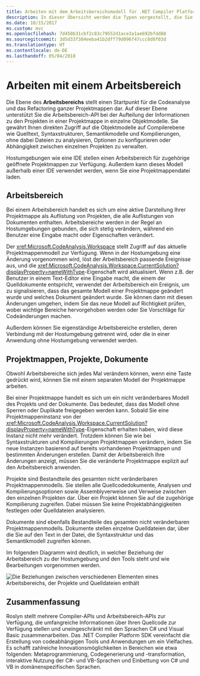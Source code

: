 ```yaml
---
title: Arbeiten mit dem Arbeitsbereichsmodell für .NET Compiler Platform SDK
description: In dieser Übersicht werden die Typen vorgestellt, die Sie zum Abfragen und Bearbeiten von Arbeitsbereichen und Projekten für Ihren Code verwenden.
ms.date: 10/15/2017
ms.custom: mvc
ms.openlocfilehash: 7d450b31cbf2c83c79552d1ace3a1ae692bfdd88
ms.sourcegitcommit: 3d5d33f384eeba41b2dff79d096f47ccc8d8f03d
ms.translationtype: HT
ms.contentlocale: de-DE
ms.lasthandoff: 05/04/2018
---
```

# <a name="work-with-a-workspace"></a>Arbeiten mit einem Arbeitsbereich

Die Ebene des **Arbeitsbereichs** stellt einen Startpunkt für die Codeanalyse und das Refactoring ganzer Projektmappen dar. Auf dieser Ebene unterstützt Sie die Arbeitsbereich-API bei der Aufteilung der Informationen zu den Projekten in einer Projektmappe in einzelne Objektmodelle. Sie gewährt Ihnen direkten Zugriff auf die Objektmodelle auf Compilerebene wie Quelltext, Syntaxstrukturen, Semantikmodelle und Kompilierungen, ohne dabei Dateien zu analysieren, Optionen zu konfigurieren oder Abhängigkeit zwischen einzelnen Projekten zu verwalten. 

Hostumgebungen wie eine IDE stellen einen Arbeitsbereich für zugehörige geöffnete Projektmappen zur Verfügung. Außerdem kann dieses Modell außerhalb einer IDE verwendet werden, wenn Sie eine Projektmappendatei laden.

## <a name="workspace"></a>Arbeitsbereich

Bei einem Arbeitsbereich handelt es sich um eine aktive Darstellung Ihrer Projektmappe als Auflistung von Projekten, die alle Auflistungen von Dokumenten enthalten. Arbeitsbereiche werden in der Regel an Hostumgebungen gebunden, die sich stetig verändern, während ein Benutzer eine Eingabe macht oder Eigenschaften verändert. 

Der <xref:Microsoft.CodeAnalysis.Workspace> stellt Zugriff auf das aktuelle Projektmappenmodell zur Verfügung. Wenn in der Hostumgebung eine Änderung vorgenommen wird, löst der Arbeitsbereich passende Ereignisse aus, und die <xref:Microsoft.CodeAnalysis.Workspace.CurrentSolution?displayProperty=nameWithType>-Eigenschaft wird aktualisiert. Wenn z.B. der Benutzer in einem Text-Editor eine Eingabe macht, die einem der Quelldokumente entspricht, verwendet der Arbeitsbereich ein Ereignis, um zu signalisieren, dass das gesamte Modell einer Projektmappe geändert wurde und welches Dokument geändert wurde. Sie können dann mit diesen Änderungen umgehen, indem Sie das neue Modell auf Richtigkeit prüfen, wobei wichtige Bereiche hervorgehoben werden oder Sie Vorschläge für Codeänderungen machen. 

Außerdem können Sie eigenständige Arbeitsbereiche erstellen, deren Verbindung mit der Hostumgebung getrennt wird, oder die in einer Anwendung ohne Hostumgebung verwendet werden.

## <a name="solutions-projects-documents"></a>Projektmappen, Projekte, Dokumente

Obwohl Arbeitsbereiche sich jedes Mal verändern können, wenn eine Taste gedrückt wird, können Sie mit einem separaten Modell der Projektmappe arbeiten. 

Bei einer Projektmappe handelt es sich um ein nicht veränderbares Modell des Projekts und der Dokumente. Das bedeutet, dass das Modell ohne Sperren oder Duplikate freigegeben werden kann. Sobald Sie eine Projektmappeninstanz von der <xref:Microsoft.CodeAnalysis.Workspace.CurrentSolution?displayProperty=nameWithType>-Eigenschaft erhalten haben, wird diese Instanz nicht mehr verändert. Trotzdem können Sie wie bei Syntaxstrukturen und Kompilierungen Projektmappen verändern, indem Sie neue Instanzen basierend auf bereits vorhandenen Projektmappen und bestimmten Änderungen erstellen. Damit der Arbeitsbereich Ihre Änderungen anzeigt, müssen Sie die veränderte Projektmappe explizit auf den Arbeitsbereich anwenden.

Projekte sind Bestandteile des gesamten nicht veränderbaren Projektmappenmodells. Sie stellen alle Quellcodedokumente, Analysen und Kompilierungsoptionen sowie Assemblyverweise und Verweise zwischen den einzelnen Projekten dar. Über ein Projekt können Sie auf die zugehörige Kompilierung zugreifen. Dabei müssen Sie keine Projektabhängigkeiten festlegen oder Quelldateien analysieren.

Dokumente sind ebenfalls Bestandteile des gesamten nicht veränderbaren Projektmappenmodells. Dokumente stellen einzelne Quelldateien dar, über die Sie auf den Text in der Datei, die Syntaxstruktur und das Semantikmodell zugreifen können.

Im folgenden Diagramm wird deutlich, in welcher Beziehung der Arbeitsbereich zu der Hostumgebung und den Tools steht und wie Bearbeitungen vorgenommen werden.

![Die Beziehungen zwischen verschiedenen Elementen eines Arbeitsbereichs, der Projekte und Quelldateien enthält](media/work-with-workspace/workspace-obj-relations.png)

## <a name="summary"></a>Zusammenfassung

Roslyn stellt mehrere Compiler-APIs und Arbeitsbereich-APIs zur Verfügung, die umfangreiche Informationen über Ihren Quellcode zur Verfügung stellen und uneingeschränkt mit den Sprachen C# und Visual Basic zusammenarbeiten.  Das .NET Compiler Platform SDK vereinfacht die Erstellung von codeabhängigen Tools und Anwendungen um ein Vielfaches. Es schafft zahlreiche Innovationsmöglichkeiten in Bereichen wie etwa folgenden: Metaprogrammierung, Codegenerierung und -transformation, interaktive Nutzung der C#- und VB-Sprachen und Einbettung von C# und VB in domänenspezifischen Sprachen.  
